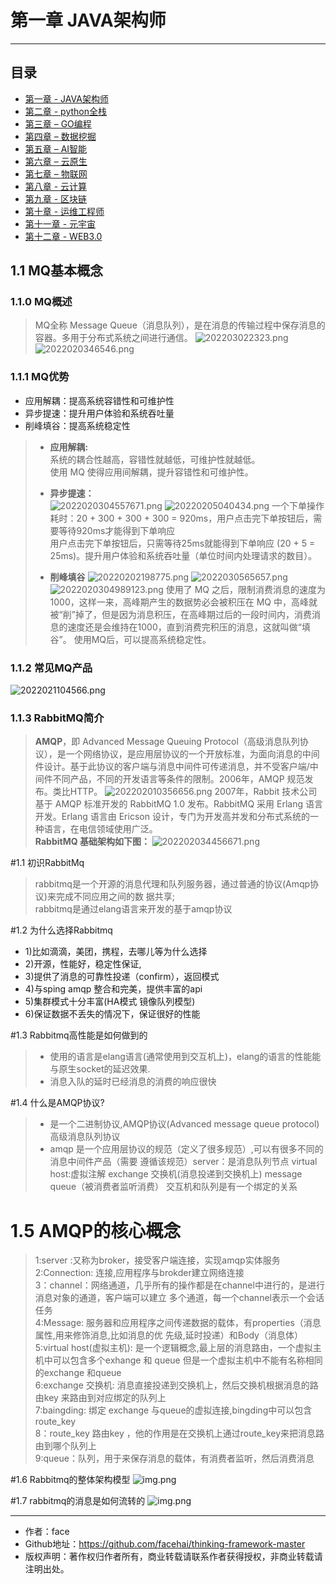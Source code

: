# 第一章 JAVA架构师

---
## 目录
- [第一章 - JAVA架构师](JAVA架构师.md)
- [第二章 - python全栈](python全栈.md)
- [第三章 – GO编程](GO编程.md)
- [第四章 – 数据挖掘](数据挖掘.md)
- [第五章 – AI智能](AI智能.md)
- [第六章 – 云原生](云原生.md)
- [第七章 – 物联网](物联网.md)
- [第八章 - 云计算](云计算.md)
- [第九章 - 区块链](区块链.md)
- [第十章 - 运维工程师](运维工程师.md)
- [第十一章 - 元宇宙](元宇宙.md)
- [第十二章 - WEB3.0](WEB3.0.md)

## 1.1 MQ基本概念
### 1.1.0 MQ概述
> MQ全称 Message Queue（消息队列），是在消息的传输过程中保存消息的容器。多用于分布式系统之间进行通信。
> ![202203022323.png](screenshot/202203022323.png)
![2022020346546.png](screenshot/2022020346546.png)

### 1.1.1 MQ优势
- 应用解耦：提高系统容错性和可维护性
- 异步提速：提升用户体验和系统吞吐量
- 削峰填谷：提高系统稳定性

>- **应用解耦:** <br>
> 系统的耦合性越高，容错性就越低，可维护性就越低。<br>
> 使用 MQ 使得应用间解耦，提升容错性和可维护性。
> 
>- **异步提速：** <br>
> ![2022020304557671.png](screenshot/2022020304557671.png)
> ![20220205040434.png](screenshot/20220205040434.png)
> 一个下单操作耗时：20 + 300 + 300 + 300 = 920ms，用户点击完下单按钮后，需要等待920ms才能得到下单响应<br>
> 用户点击完下单按钮后，只需等待25ms就能得到下单响应 (20 + 5 = 25ms)。提升用户体验和系统吞吐量（单位时间内处理请求的数目）。
> 
>- **削峰填谷**
> ![20220202198775.png](screenshot/20220202198775.png)
> ![2022030565657.png](screenshot/2022030565657.png)
> ![2022020304989123.png](screenshot/2022020304989123.png)
> 使用了 MQ 之后，限制消费消息的速度为1000，这样一来，高峰期产生的数据势必会被积压在 MQ 中，高峰就被“削”掉了，但是因为消息积压，在高峰期过后的一段时间内，消费消息的速度还是会维持在1000，直到消费完积压的消息，这就叫做“填谷”。 使用MQ后，可以提高系统稳定性。

### 1.1.2 常见MQ产品
![2022021104566.png](screenshot/2022021104566.png)

### 1.1.3 RabbitMQ简介
> **AMQP**，即 Advanced Message Queuing Protocol（高级消息队列协议），是一个网络协议，是应用层协议的一个开放标准，为面向消息的中间件设计。基于此协议的客户端与消息中间件可传递消息，并不受客户端/中间件不同产品，不同的开发语言等条件的限制。2006年，AMQP 规范发布。类比HTTP。
![202202010356656.png](screenshot/202202010356656.png)
> 2007年，Rabbit 技术公司基于 AMQP 标准开发的 RabbitMQ 1.0 发布。RabbitMQ 采用 Erlang 语言开发。Erlang 语言由 Ericson 设计，专门为开发高并发和分布式系统的一种语言，在电信领域使用广泛。<br>
> **RabbitMQ 基础架构如下图：**
![202202034456671.png](screenshot/202202034456671.png)

#1.1 初识RabbitMq
> rabbitmq是一个开源的消息代理和队列服务器，通过普通的协议(Amqp协议)来完成不同应用之间的数 据共享;<br>
> rabbitmq是通过elang语言来开发的基于amqp协议

#1.2 为什么选择Rabbitmq
- 1)比如滴滴，美团，携程，去哪儿等为什么选择
- 2)开源，性能好，稳定性保证,
- 3)提供了消息的可靠性投递（confirm），返回模式 
- 4)与sping amqp 整合和完美，提供丰富的api 
- 5)集群模式十分丰富(HA模式 镜像队列模型) 
- 6)保证数据不丢失的情况下，保证很好的性能

#1.3 Rabbitmq高性能是如何做到的
>- 使用的语言是elang语言(通常使用到交互机上)，elang的语言的性能能与原生socket的延迟效果. <br>
>- 消息入队的延时已经消息的消费的响应很快

#1.4 什么是AMQP协议?
>- 是一个二进制协议,AMQP协议(Advanced message queue protocol) 高级消息队列协议<br>
>- amqp 是一个应用层协议的规范（定义了很多规范）,可以有很多不同的消息中间件产品（需要 遵循该规范）server：是消息队列节点 virtual host:虚拟注解 exchange 交换机(消息投递到交换机上) message queue（被消费者监听消费） 交互机和队列是有一个绑定的关系

# 1.5 AMQP的核心概念
> 1:server :又称为broker，接受客户端连接，实现amqp实体服务 <br>
> 2:Connection: 连接,应用程序与brokder建立网络连接<br>
> 3：channel：网络通道，几乎所有的操作都是在channel中进行的，是进行消息对象的通道，客户端可以建立 多个通道，每一个channel表示一个会话任务<br>
> 4:Message: 服务器和应用程序之间传递数据的载体，有properties（消息属性,用来修饰消息,比如消息的优 先级,延时投递）和Body（消息体）<br>
> 5:virtual host(虚拟主机): 是一个逻辑概念,最上层的消息路由，一个虚拟主机中可以包含多个exhange 和 queue 但是一个虚拟主机中不能有名称相同的exchange 和queue<br>
> 6:exchange 交换机: 消息直接投递到交换机上，然后交换机根据消息的路由key 来路由到对应绑定的队列上<br>
> 7:baingding: 绑定 exchange 与queue的虚拟连接,bingding中可以包含route_key<br>
> 8：route_key 路由key ，他的作用是在交换机上通过route_key来把消息路由到哪个队列上<br>
> 9:queue：队列，用于来保存消息的载体，有消费者监听，然后消费消息<br>

#1.6 Rabbitmq的整体架构模型
![img.png](screenshot/202202061434.png)

#1.7 rabbitmq的消息是如何流转的
![img.png](screenshot/2022020514254.png)

---
- 作者：face
- Github地址：https://github.com/facehai/thinking-framework-master
- 版权声明：著作权归作者所有，商业转载请联系作者获得授权，非商业转载请注明出处。

